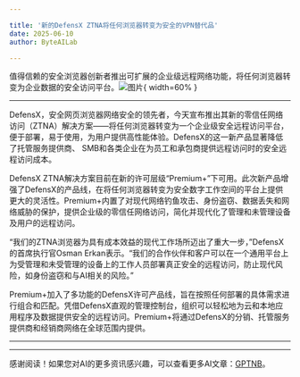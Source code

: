 ```yaml
---

title: '新的DefensX ZTNA将任何浏览器转变为安全的VPN替代品'
date: 2025-06-10
author: ByteAILab

---
```


值得信赖的安全浏览器创新者推出可扩展的企业级远程网络功能，将任何浏览器转变为企业数据的安全访问平台。![图片](https://ai-techpark.com/wp-content/uploads/DefensX.jpg){ width=60% }

---
DefensX，安全网页浏览器网络安全的领先者，今天宣布推出其新的零信任网络访问（ZTNA）解决方案——将任何浏览器转变为一个企业级安全远程访问平台，便于部署，易于使用，为用户提供高性能体验。DefensX的这一新产品显著降低了托管服务提供商、 SMB和各类企业在为员工和承包商提供远程访问时的安全远程访问成本。

DefensX ZTNA解决方案目前在新的许可层级“Premium+”下可用。此次新产品增强了DefensX的产品线，在将任何浏览器转变为安全数字工作空间的平台上提供更大的灵活性。Premium+内置了对现代网络钓鱼攻击、身份盗窃、数据丢失和网络威胁的保护，提供企业级的零信任网络访问，简化并现代化了管理和未管理设备及用户的远程访问。

“我们的ZTNA浏览器为具有成本效益的现代工作场所迈出了重大一步，”DefensX的首席执行官Osman Erkan表示。“我们的合作伙伴和客户可以在一个通用平台上为受管理和未受管理的设备上的工作人员部署真正安全的远程访问，防止现代风险，如身份盗窃和与AI相关的风险。”

Premium+加入了多功能的DefensX许可产品线，旨在按照任何部署的具体需求进行组合和匹配。凭借DefensX直观的管理控制台，组织可以轻松地为云和本地应用程序及数据提供安全的远程访问。Premium+将通过DefensX的分销、托管服务提供商和经销商网络在全球范围内提供。

---
---
感谢阅读！如果您对AI的更多资讯感兴趣，可以查看更多AI文章：[GPTNB](https://gptnb.com)。